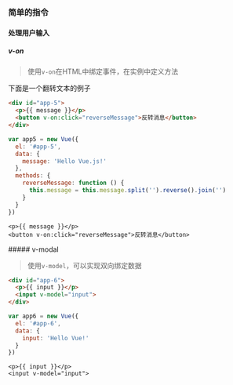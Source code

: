 ### 简单的指令

#### 处理用户输入
##### v-on
> 使用`v-on`在HTML中绑定事件，在实例中定义方法

下面是一个翻转文本的例子
```html
<div id="app-5">
  <p>{{ message }}</p>
  <button v-on:click="reverseMessage">反转消息</button>
</div>
```
```javascript
var app5 = new Vue({
  el: '#app-5',
  data: {
    message: 'Hello Vue.js!'
  },
  methods: {
    reverseMessage: function () {
      this.message = this.message.split('').reverse().join('')
    }
  }
})
```
> <div id="app-5">
    <p>{{ message }}</p>
    <button v-on:click="reverseMessage">反转消息</button>
  </div>
##### v-modal

> 使用`v-model`，可以实现双向绑定数据

```html
<div id="app-6">
  <p>{{ input }}</p>
  <input v-model="input">
</div>
```
```javascript
var app6 = new Vue({
  el: '#app-6',
  data: {
    input: 'Hello Vue!'
  }
})
```
> <div id="app-6">
    <p>{{ input }}</p>
    <input v-model="input">
  </div>

<script>
  new Vue({
    el: '#app-5',
    data: {
      message: 'Hello Vue.js!',
      input: '这里是输入的内容'
    },
    methods: {
      reverseMessage: function () {
        this.message = this.message.split('').reverse().join('');
      }
    }
  });
  new Vue({
      el: '#app-6',
      data: {
        input: '这里是输入的内容'
      },
    });
</script>
